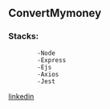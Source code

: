 ## ConvertMymoney


### Stacks: 
            -Node 
            -Express 
            -Ejs
            -Axios           
            -Jest

[linkedin](https://www.linkedin.com/in/lucas-silva-b12b281a3/)
